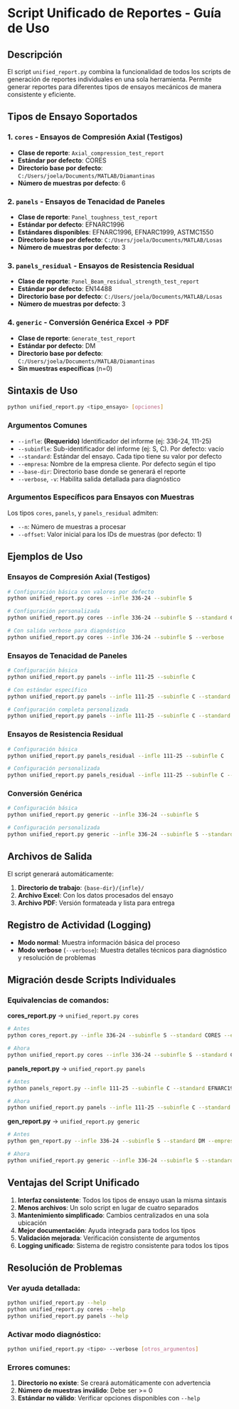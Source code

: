 # Script Unificado de Reportes - Guía de Uso

## Descripción

El script `unified_report.py` combina la funcionalidad de todos los scripts de generación de reportes individuales en una sola herramienta. Permite generar reportes para diferentes tipos de ensayos mecánicos de manera consistente y eficiente.

## Tipos de Ensayo Soportados

### 1. `cores` - Ensayos de Compresión Axial (Testigos)
- **Clase de reporte**: `Axial_compression_test_report`
- **Estándar por defecto**: CORES
- **Directorio base por defecto**: `C:/Users/joela/Documents/MATLAB/Diamantinas`
- **Número de muestras por defecto**: 6

### 2. `panels` - Ensayos de Tenacidad de Paneles
- **Clase de reporte**: `Panel_toughness_test_report`
- **Estándar por defecto**: EFNARC1996
- **Estándares disponibles**: EFNARC1996, EFNARC1999, ASTMC1550
- **Directorio base por defecto**: `C:/Users/joela/Documents/MATLAB/Losas`
- **Número de muestras por defecto**: 3

### 3. `panels_residual` - Ensayos de Resistencia Residual
- **Clase de reporte**: `Panel_Beam_residual_strength_test_report`
- **Estándar por defecto**: EN14488
- **Directorio base por defecto**: `C:/Users/joela/Documents/MATLAB/Losas`
- **Número de muestras por defecto**: 3

### 4. `generic` - Conversión Genérica Excel → PDF
- **Clase de reporte**: `Generate_test_report`
- **Estándar por defecto**: DM
- **Directorio base por defecto**: `C:/Users/joela/Documents/MATLAB/Diamantinas`
- **Sin muestras específicas** (n=0)

## Sintaxis de Uso

```bash
python unified_report.py <tipo_ensayo> [opciones]
```

### Argumentos Comunes

- `--infle`: **(Requerido)** Identificador del informe (ej: 336-24, 111-25)
- `--subinfle`: Sub-identificador del informe (ej: S, C). Por defecto: vacío
- `--standard`: Estándar del ensayo. Cada tipo tiene su valor por defecto
- `--empresa`: Nombre de la empresa cliente. Por defecto según el tipo
- `--base-dir`: Directorio base donde se generará el reporte
- `--verbose`, `-v`: Habilita salida detallada para diagnóstico

### Argumentos Específicos para Ensayos con Muestras

Los tipos `cores`, `panels`, y `panels_residual` admiten:

- `--n`: Número de muestras a procesar
- `--offset`: Valor inicial para los IDs de muestras (por defecto: 1)

## Ejemplos de Uso

### Ensayos de Compresión Axial (Testigos)

```bash
# Configuración básica con valores por defecto
python unified_report.py cores --infle 336-24 --subinfle S

# Configuración personalizada
python unified_report.py cores --infle 336-24 --subinfle S --standard CORES --empresa "MI_EMPRESA" --n 8 --base-dir "D:/Reportes/Testigos"

# Con salida verbose para diagnóstico
python unified_report.py cores --infle 336-24 --subinfle S --verbose
```

### Ensayos de Tenacidad de Paneles

```bash
# Configuración básica
python unified_report.py panels --infle 111-25 --subinfle C

# Con estándar específico
python unified_report.py panels --infle 111-25 --subinfle C --standard EFNARC1999 --n 5

# Configuración completa personalizada
python unified_report.py panels --infle 111-25 --subinfle C --standard ASTMC1550 --empresa "PRODIMIN" --n 6 --offset 3 --base-dir "D:/Reportes/Paneles"
```

### Ensayos de Resistencia Residual

```bash
# Configuración básica
python unified_report.py panels_residual --infle 111-25 --subinfle C

# Configuración personalizada
python unified_report.py panels_residual --infle 111-25 --subinfle C --standard EN14488 --empresa "PRODIMIN" --n 4 --offset 7
```

### Conversión Genérica

```bash
# Configuración básica
python unified_report.py generic --infle 336-24 --subinfle S

# Configuración personalizada
python unified_report.py generic --infle 336-24 --subinfle S --standard DM --empresa "EMPRESA_CLIENTE" --base-dir "D:/Reportes/Genericos"
```

## Archivos de Salida

El script generará automáticamente:

1. **Directorio de trabajo**: `{base-dir}/{infle}/`
2. **Archivo Excel**: Con los datos procesados del ensayo
3. **Archivo PDF**: Versión formateada y lista para entrega

## Registro de Actividad (Logging)

- **Modo normal**: Muestra información básica del proceso
- **Modo verbose** (`--verbose`): Muestra detalles técnicos para diagnóstico y resolución de problemas

## Migración desde Scripts Individuales

### Equivalencias de comandos:

**cores_report.py** → `unified_report.py cores`
```bash
# Antes
python cores_report.py --infle 336-24 --subinfle S --standard CORES --empresa PRODIMIN --n 6

# Ahora
python unified_report.py cores --infle 336-24 --subinfle S --standard CORES --empresa PRODIMIN --n 6
```

**panels_report.py** → `unified_report.py panels`
```bash
# Antes
python panels_report.py --infle 111-25 --subinfle C --standard EFNARC1996 --empresa PRODIMIN --n 3

# Ahora
python unified_report.py panels --infle 111-25 --subinfle C --standard EFNARC1996 --empresa PRODIMIN --n 3
```

**gen_report.py** → `unified_report.py generic`
```bash
# Antes
python gen_report.py --infle 336-24 --subinfle S --standard DM --empresa EXC

# Ahora
python unified_report.py generic --infle 336-24 --subinfle S --standard DM --empresa EXC
```

## Ventajas del Script Unificado

1. **Interfaz consistente**: Todos los tipos de ensayo usan la misma sintaxis
2. **Menos archivos**: Un solo script en lugar de cuatro separados
3. **Mantenimiento simplificado**: Cambios centralizados en una sola ubicación
4. **Mejor documentación**: Ayuda integrada para todos los tipos
5. **Validación mejorada**: Verificación consistente de argumentos
6. **Logging unificado**: Sistema de registro consistente para todos los tipos

## Resolución de Problemas

### Ver ayuda detallada:
```bash
python unified_report.py --help
python unified_report.py cores --help
python unified_report.py panels --help
```

### Activar modo diagnóstico:
```bash
python unified_report.py <tipo> --verbose [otros_argumentos]
```

### Errores comunes:
1. **Directorio no existe**: Se creará automáticamente con advertencia
2. **Número de muestras inválido**: Debe ser >= 0
3. **Estándar no válido**: Verificar opciones disponibles con `--help`
